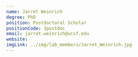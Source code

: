 ```yaml
---
name: Jarret Weinrich
degree: PhD
position: Postdoctoral Scholar
positionCode: 3postdoc
email: jarret.weinrich@ucsf.edu
website:
imgLink: ../img/lab_members/Jarret_Weinrich.jpg
---
```

